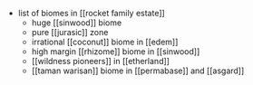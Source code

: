- list of biomes in [[rocket family estate]]
	- huge [[sinwood]] biome
	- pure [[jurasic]] zone
	- irrational [[coconut]] biome in [[edem]]
	- high margin [[rhizome]] biome in [[sinwood]]
	- [[wildness pioneers]] in [[etherland]]
	- [[taman warisan]] biome in [[permabase]] and [[asgard]]